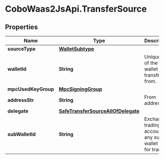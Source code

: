 # CoboWaas2JsApi.TransferSource

## Properties

Name | Type | Description | Notes
------------ | ------------- | ------------- | -------------
**sourceType** | [**WalletSubtype**](WalletSubtype.md) |  | 
**walletId** | **String** | Unique id of the wallet to transfer from. | 
**mpcUsedKeyGroup** | [**MpcSigningGroup**](MpcSigningGroup.md) |  | [optional] 
**addressStr** | **String** | From address | 
**delegate** | [**SafeTransferSourceAllOfDelegate**](SafeTransferSourceAllOfDelegate.md) |  | 
**subWalletId** | **String** | Exchange trading account or any sub wallet info for transfer. | 


